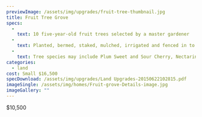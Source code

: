 ```yaml
---
previewImage: /assets/img/upgrades/fruit-tree-thumbnail.jpg
title: Fruit Tree Grove
specs:
  - 
    text: 10 five-year-old fruit trees selected by a master gardener
  - 
    text: Planted, bermed, staked, mulched, irrigated and fenced in to protect them from deer
  - 
    text: Tree species may include Plum Sweet and Sour Cherry, Nectarine, Apple, Pear, Peach, Apricot
categories:
  - land
cost: Small $16,500
specDownload: /assets/img/upgrades/Land Upgrades-20150622102815.pdf
imageSingle: /assets/img/homes/Fruit-grove-Details-image.jpg
imageGallery: ""
---
```

<p>$10,500</p>